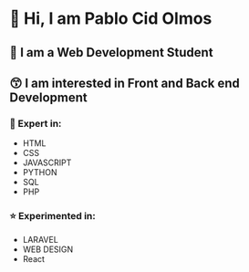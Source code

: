 # :wave: Hi, I am Pablo Cid Olmos
## :space_invader: I am a Web Development Student
## :kissing_smiling_eyes: I am interested in Front and Back end Development
### :star2: Expert in:
- HTML
- CSS
- JAVASCRIPT
- PYTHON
- SQL
- PHP
### :star: Experimented in:
- LARAVEL
- WEB DESIGN
- React
